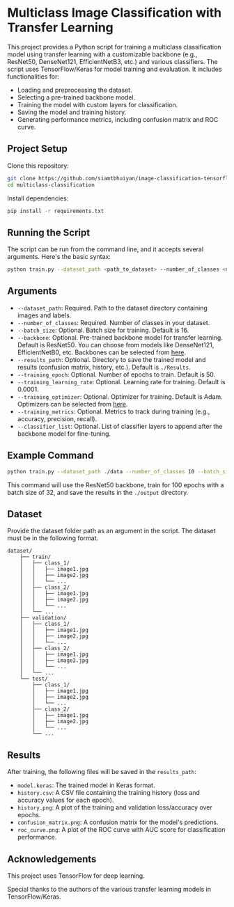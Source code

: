 # Multiclass Image Classification with Transfer Learning

This project provides a Python script for training a multiclass classification model using transfer learning with a customizable backbone (e.g., ResNet50, DenseNet121, EfficientNetB3, etc.) and various classifiers. The script uses TensorFlow/Keras for model training and evaluation. It includes functionalities for:

- Loading and preprocessing the dataset.
- Selecting a pre-trained backbone model.
- Training the model with custom layers for classification.
- Saving the model and training history.
- Generating performance metrics, including confusion matrix and ROC curve.


## Project Setup

Clone this repository:

```bash
git clone https://github.com/siamtbhuiyan/image-classification-tensorflow.git
cd multiclass-classification
```

Install dependencies:

```bash
pip install -r requirements.txt
```

## Running the Script

The script can be run from the command line, and it accepts several arguments. Here's the basic syntax:

```bash
python train.py --dataset_path <path_to_dataset> --number_of_classes <num_classes> --batch_size <batch_size> --backbone <backbone_model> --results_path <results_directory> --training_epoch <epochs> --training_learning_rate <learning_rate> --training_optimizer <optimizer> --training_metrics <metrics> --classifier_list <classifier_layers>
```

## Arguments

- `--dataset_path`: Required. Path to the dataset directory containing images and labels.
- `--number_of_classes`: Required. Number of classes in your dataset.
- `--batch_size`: Optional. Batch size for training. Default is 16.
- `--backbone`: Optional. Pre-trained backbone model for transfer learning. Default is ResNet50. You can choose from models like DenseNet121, EfficientNetB0, etc. Backbones can be selected from [here](https://www.tensorflow.org/api_docs/python/tf/keras/applications).
- `--results_path`: Optional. Directory to save the trained model and results (confusion matrix, history, etc.). Default is `./Results`.
- `--training_epoch`: Optional. Number of epochs to train. Default is 50.
- `--training_learning_rate`: Optional. Learning rate for training. Default is 0.0001.
- `--training_optimizer`: Optional. Optimizer for training. Default is Adam. Optimizers can be selected from [here](https://keras.io/api/optimizers/).
- `--training_metrics`: Optional. Metrics to track during training (e.g., accuracy, precision, recall).
- `--classifier_list`: Optional. List of classifier layers to append after the backbone model for fine-tuning.

## Example Command

```bash
python train.py --dataset_path ./data --number_of_classes 10 --batch_size 32 --backbone ResNet50 --results_path ./output --training_epoch 100 --training_learning_rate 0.0001 --training_optimizer Adam --training_metrics accuracy --classifier_list "GlobalAveragePooling2D()", "Dense(1024, activation='relu')", "Dense(512, activation='relu')", "Dense(10, activation='softmax')"
```

This command will use the ResNet50 backbone, train for 100 epochs with a batch size of 32, and save the results in the `./output` directory.

## Dataset

Provide the dataset folder path as an argument in the script. The dataset must be in the following format.

```
dataset/
    ├── train/
    │   ├── class_1/
    │   │   ├── image1.jpg
    │   │   ├── image2.jpg
    │   │   └── ...
    │   ├── class_2/
    │   │   ├── image1.jpg
    │   │   ├── image2.jpg
    │   │   └── ...
    │   └── ...
    ├── validation/
    │   ├── class_1/
    │   │   ├── image1.jpg
    │   │   ├── image2.jpg
    │   │   └── ...
    │   ├── class_2/
    │   │   ├── image1.jpg
    │   │   ├── image2.jpg
    │   │   └── ...
    │   └── ...
    └── test/
        ├── class_1/
        │   ├── image1.jpg
        │   ├── image2.jpg
        │   └── ...
        ├── class_2/
        │   ├── image1.jpg
        │   ├── image2.jpg
        │   └── ...
        └── ...
```

## Results

After training, the following files will be saved in the `results_path`:

- `model.keras`: The trained model in Keras format.
- `history.csv`: A CSV file containing the training history (loss and accuracy values for each epoch).
- `history.png`: A plot of the training and validation loss/accuracy over epochs.
- `confusion_matrix.png`: A confusion matrix for the model's predictions.
- `roc_curve.png`: A plot of the ROC curve with AUC score for classification performance.


## Acknowledgements

This project uses TensorFlow for deep learning.

Special thanks to the authors of the various transfer learning models in TensorFlow/Keras.

